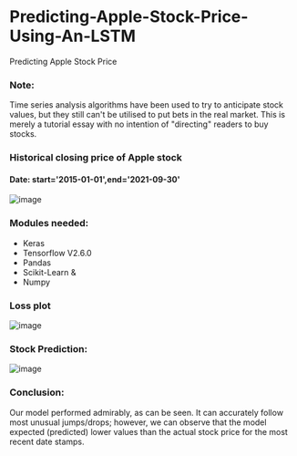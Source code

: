 # Predicting-Apple-Stock-Price-Using-An-LSTM
Predicting Apple Stock Price 

### Note:
Time series analysis algorithms have been used to try to anticipate stock values, but they still can't be utilised to put bets in the real market. This is merely a tutorial essay with no intention of "directing" readers to buy stocks.

### Historical closing price of Apple stock 
#### Date: start='2015-01-01',end='2021-09-30'

![image](https://user-images.githubusercontent.com/86415241/139526167-7d5db401-1659-4938-9f72-b201baec52a3.png)

### Modules needed: 
- Keras
- Tensorflow V2.6.0
- Pandas 
- Scikit-Learn & 
- Numpy

### Loss plot

![image](https://user-images.githubusercontent.com/86415241/139526265-ad8e6d0e-63b0-4834-bffd-b8cab25114cb.png)


### Stock Prediction:

![image](https://user-images.githubusercontent.com/86415241/139526285-0a3cb93c-daba-43b9-8e56-0cc98528e48c.png)

### Conclusion:
Our model performed admirably, as can be seen. It can accurately follow most unusual jumps/drops; however, we can observe that the model expected (predicted) lower values than the actual stock price for the most recent date stamps.
 
